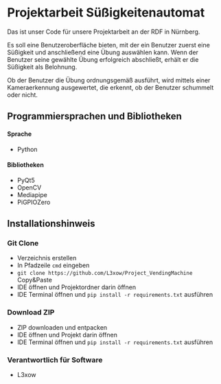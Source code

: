 # Projektarbeit Süßigkeitenautomat

Das ist unser Code für unsere Projektarbeit an der RDF in Nürnberg.

Es soll eine Benutzeroberfläche bieten, mit der ein Benutzer zuerst eine Süßigkeit und anschließend eine Übung auswählen kann.
Wenn der Benutzer seine gewählte Übung erfolgreich abschließt, erhält er die Süßigkeit als Belohnung. 

Ob der Benutzer die Übung ordnungsgemäß ausführt, wird mittels einer Kameraerkennung ausgewertet, die erkennt, ob der Benutzer schummelt oder nicht.

## Programmiersprachen und Bibliotheken

#### Sprache
- Python

#### Bibliotheken
- PyQt5 
- OpenCV 
- Mediapipe 
- PiGPIOZero


## Installationshinweis
### Git Clone
-   Verzeichnis erstellen
-   In Pfadzeile `cmd` eingeben
-   `git clone https://github.com/L3xow/Project_VendingMachine` Copy&Paste
-   IDE öffnen und Projektordner darin öffnen
-   IDE Terminal öffnen und `pip install -r requirements.txt` ausführen

### Download ZIP
-   ZIP downloaden und entpacken
-   IDE öffnen und Projekt darin öffnen
-   IDE Terminal öffnen und `pip install -r requirements.txt` ausführen 



### Verantwortlich für Software 
  - L3xow